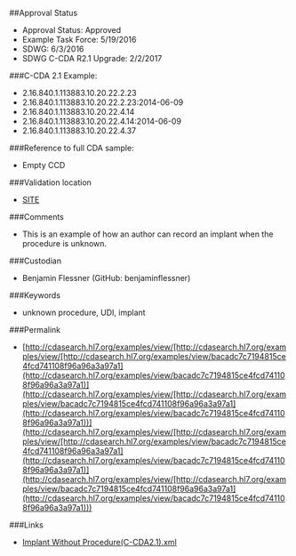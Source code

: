 ##Approval Status 
* Approval Status: Approved
* Example Task Force: 5/19/2016
* SDWG: 6/3/2016
* SDWG C-CDA R2.1 Upgrade: 2/2/2017

###C-CDA 2.1 Example: 
* 2.16.840.1.113883.10.20.22.2.23
* 2.16.840.1.113883.10.20.22.2.23:2014-06-09
* 2.16.840.1.113883.10.20.22.4.14
* 2.16.840.1.113883.10.20.22.4.14:2014-06-09
* 2.16.840.1.113883.10.20.22.4.37

###Reference to full CDA sample:
* Empty CCD


###Validation location

* [SITE](https://sitenv.org/c-cda-validator)


###Comments

* This is an example of how an author can record an implant when the procedure is unknown.

###Custodian

* Benjamin Flessner (GitHub: benjaminflessner)


###Keywords

* unknown procedure, UDI, implant


###Permalink 

* [http://cdasearch.hl7.org/examples/view/[http://cdasearch.hl7.org/examples/view/[http://cdasearch.hl7.org/examples/view/bacadc7c7194815ce4fcd741108f96a96a3a97a1](http://cdasearch.hl7.org/examples/view/bacadc7c7194815ce4fcd741108f96a96a3a97a1)](http://cdasearch.hl7.org/examples/view/[http://cdasearch.hl7.org/examples/view/bacadc7c7194815ce4fcd741108f96a96a3a97a1](http://cdasearch.hl7.org/examples/view/bacadc7c7194815ce4fcd741108f96a96a3a97a1))](http://cdasearch.hl7.org/examples/view/[http://cdasearch.hl7.org/examples/view/[http://cdasearch.hl7.org/examples/view/bacadc7c7194815ce4fcd741108f96a96a3a97a1](http://cdasearch.hl7.org/examples/view/bacadc7c7194815ce4fcd741108f96a96a3a97a1)](http://cdasearch.hl7.org/examples/view/[http://cdasearch.hl7.org/examples/view/bacadc7c7194815ce4fcd741108f96a96a3a97a1](http://cdasearch.hl7.org/examples/view/bacadc7c7194815ce4fcd741108f96a96a3a97a1)))

###Links 

* [Implant Without Procedure(C-CDA2.1).xml](https://github.com/HL7/C-CDA-Examples/tree/master/Medical%20Equipment/Implant%20Without%20Procedure/Implant%20Without%20Procedure%28C-CDA2.1%29.xml)
